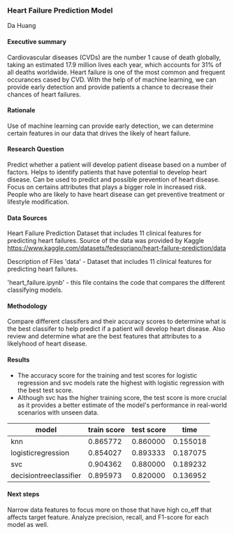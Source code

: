 ### Heart Failure Prediction Model
Da Huang

#### Executive summary

Cardiovascular diseases (CVDs) are the number 1 cause of death globally, taking an estimated 17.9 million lives each year, 
which accounts for 31% of all deaths worldwide. Heart failure is one of the most common and frequent occurances cased by CVD.
With the help of of machine learning, we can provide early detection and provide patients a chance to decrease their chances of heart failures.

#### Rationale
Use of machine learning can provide early detection, we can determine certain features in our data that drives the likely of heart failure.

#### Research Question
Predict whether a patient will develop patient disease based on a number of factors.
Helps to identify patients that have potential to develop heart disease. 
Can be used to predict and possible prevention of heart disease.
Focus on certains attributes that plays a bigger role in increased risk.
People who are likely to have heart disease can get preventive treatment or lifestyle modification.

#### Data Sources
Heart Failure Prediction Dataset that includes 11 clinical features for predicting heart failures.
Source of the data was provided by Kaggle
https://www.kaggle.com/datasets/fedesoriano/heart-failure-prediction/data

Description of Files
'data' - Dataset that includes 11 clinical features for predicting heart failures.



'heart_failure.ipynb' - this file contains the code that compares the different classifying models.

#### Methodology
Compare different classifers and their accuracy scores to determine what is the best classifer to help predict if a patient will develop heart disease.
Also review and determine what are the best features that attributes to a likelyhood of heart disease.

#### Results
- The accuracy score for the training and test scores for logistic regression and svc models rate the highest with logistic regression with the best test score.
- Although svc has the higher training score, the test score is more crucial as it provides a better estimate of the model's performance in real-world scenarios with unseen data.

| model      | train score      | test score      | time      |
|---------------|---------------|---------------|---------------|
| knn | 0.865772 | 0.860000 | 0.155018 |
| logisticregression | 0.854027 | 0.893333 | 0.187075 |
| svc | 0.904362 | 0.880000 | 0.189232 |
| decisiontreeclassifier | 0.895973 | 0.820000 | 0.136952 |

#### Next steps
Narrow data features to focus more on those that have high co_eff that affects target feature.
Analyze precision, recall, and F1-score for each model as well.
